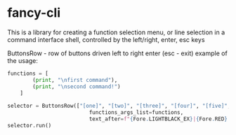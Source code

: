 # fancy-cli
This is a library for creating a function selection menu, or line selection in a command interface shell, controlled by the left/right, enter, esc keys


ButtonsRow - row of buttons driven left to right enter (esc - exit)
example of the usage:
``` python
functions = [
        (print, "\nfirst command"),
        (print, "\nsecond command!")
    ]
    
selector = ButtonsRow(["[one]", "[two]", "[three]", "[four]", "[five]", "[six]"], cursor_swap=True,
                          functions_args_list=functions,
                          text_after=f"{Fore.LIGHTBLACK_EX}|{Fore.RED} controls: ←, →, enter, esc")
selector.run()
```
